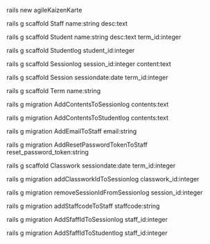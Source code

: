 rails new agileKaizenKarte

rails g scaffold Staff name:string desc:text

rails g scaffold Student name:string desc:text term_id:integer

rails g scaffold Studentlog student_id:integer

rails g scaffold Sessionlog session_id:integer content:text

rails g scaffold Session sessiondate:date term_id:integer

rails g scaffold Term name:string

rails g migration AddContentsToSessionlog contents:text

rails g migration AddContentsToStudentlog contents:text

rails g migration AddEmailToStaff email:string

rails g migration AddResetPasswordTokenToStaff reset_password_token:string

rails g scaffold Classwork sessiondate:date term_id:integer

rails g migration addClassworkIdToSessionlog classwork_id:integer

rails g migration removeSessionIdFromSessionlog session_id:integer

rails g migration addStaffcodeToStaff staffcode:string

rails g migration AddSfaffIdToSessionlog staff_id:integer

rails g migration AddSfaffIdToStudentlog staff_id:integer

